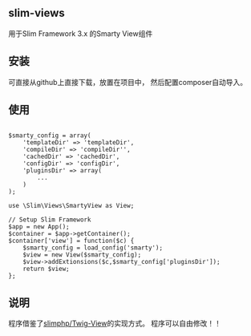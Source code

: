 slim-views
----------

用于Slim Framework 3.x 的Smarty View组件

## 安装

可直接从github上直接下载，放置在项目中， 然后配置composer自动导入。

## 使用

```

$smarty_config = array(
    'templateDir' => 'templateDir',
    'compileDir' => 'compileDir'',
    'cachedDir' => 'cachedDir',
    'configDir' => 'configDir',
    'pluginsDir' => array(
        ...
    )
);

use \Slim\Views\SmartyView as View;

// Setup Slim Framework
$app = new App();
$container = $app->getContainer();
$container['view'] = function($c) {
    $smarty_config = load_config('smarty');
    $view = new View($smarty_config);
    $view->addExtionsions($c,$smarty_config['pluginsDir']);
    return $view;
};

```

## 说明

程序借鉴了[slimphp/Twig-View](https://github.com/slimphp/Twig-View)的实现方式。
程序可以自由修改！！
